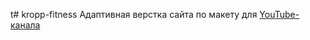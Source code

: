 t# kropp-fitness
Адаптивная верстка сайта по макету для [YouTube-канала](https://www.youtube.com/@AleksanderLamkov)
